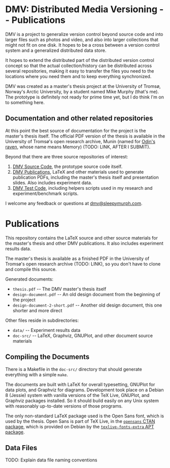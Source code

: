 DMV: Distributed Media Versioning -- Publications
==================================================

DMV is a project to generalize version control beyond source code and into
larger files such as photos and video, and also into larger collections that
might not fit on one disk. It hopes to be a cross between a version control
system and a generalized distributed data store.

It hopes to extend the distributed part of the distributed version control
concept so that the actual collection/history can be distributed across several
repositories, making it easy to transfer the files you need to the locations
where you need them and to keep everything synchronized.

DMV was created as a master's thesis project at the University of Tromsø,
Norway's Arctic University, by a student named Mike Murphy (that's me). The
prototype is definitely not ready for prime time yet, but I do think I'm on to
something here.


Documentation and other related repositories
--------------------------------------------------

At this point the best source of documentation for the project is the master's
thesis itself. The official PDF version of the thesis is available in the
University of Tromsø's open research archive, Munin (named for [Odin's raven](
https://en.wikipedia.org/wiki/Huginn_and_Muninn), whose name means Memory)
(TODO: LINK, AFTER I SUBMIT).

Beyond that there are three source repositories of interest:

1. [DMV Source Code]( https://github.com/sleepymurph/dmv), the prototype source
   code itself.
2. [DMV Publications]( https://github.com/sleepymurph/dmv-publications), LaTeX
   and other materials used to generate publication PDFs, including the master's
   thesis itself and presentation slides. Also includes experiment data.
3. [DMV Test Code]( https://github.com/sleepymurph/dmv-test-code), including
   helpers scripts used in my research and experiment/benchmark scripts.

I welcome any feedback or questions at <dmv@sleepymurph.com>.


Publications
==================================================

This repository contains the LaTeX source and other source materials for the
master's thesis and other DMV publications. It also includes experiment results
data.

The master's thesis is available as a finished PDF in the University of Tromsø's
open research archive (TODO: LINK), so you don't have to clone and compile this
source.

Generated documents:

- `thesis.pdf` -- The DMV master's thesis itself
- `design-document.pdf` -- An old design document from the beginning of the
  project
- `design-document-2-short.pdf` -- Another old design document, this one shorter
  and more direct

Other files reside in subdirectories:

- `data/` -- Experiment results data
- `doc-src/` -- LaTeX, Graphviz, GNUPlot, and other document source materials


Compiling the Documents
--------------------------------------------------

There is a Makefile in the `doc-src/` directory that should generate everything
with a simple `make`.

The documents are built with LaTeX for overall typesetting, GNUPlot for data
plots, and Graphviz for diagrams. Development took place on a Debian 8 (Jessie)
system with vanilla versions of the TeX Live, GNUPlot, and Graphviz packages
installed. So it should build easily on any Unix system with reasonably
up-to-date versions of those programs.

The only non-standard LaTeX package used is the Open Sans font, which is used by
the thesis. Open Sans is part of TeX Live, in the [`opensans` CTAN package](
https://www.ctan.org/pkg/opensans?lang=en), which is provided on Debian by the
[`texlive-fonts-extra` APT package](
https://packages.debian.org/search?keywords=texlive-fonts-extra).


Data Files
--------------------------------------------------

TODO: Explain data file naming conventions

